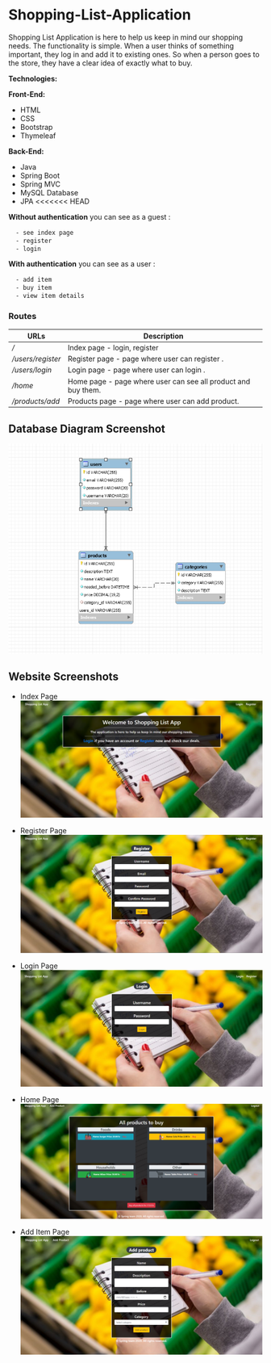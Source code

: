 # Shopping-List-Application

Shopping List Application is here to help us keep in mind our shopping needs. The functionality is simple.
When a user thinks of something important, they log in and add it to existing ones. So when a person goes to
the store, they have a clear idea of ​​exactly what to buy.

**Technologies:**

**Front-End:**

*   HTML
*   CSS
*   Bootstrap
*   Thymeleaf

 
**Back-End:**
*   Java
*   Spring Boot
*   Spring MVC
*   MySQL Database
*   JPA
<<<<<<< HEAD

**Without authentication** you can see as a guest : 

      - see index page
      - register 
      - login
  
**With authentication** you can see as a user : 

      - add item
      - buy item
      - view item details
### Routes

URLs | Description
---------|---------
 */* | Index page - login, register
 */users/register* | Register page -  page where user can register .
 */users/login* | Login page - page where user can login .
 */home* | Home page - page where user can see all product and buy them.
 */products/add* | Products page - page where user can add product.
 

 Database Diagram Screenshot
 ---
 
 ![database](/src/main/resources/static/screens/database.png)
 
Website Screenshots
---

- Index Page 
![homepage](/src/main/resources/static/screens/index.png)

- Register Page
![addons](/src/main/resources/static/screens/register.png)

- Login Page
![login-addons](/src/main/resources/static/screens/login.png)

- Home Page
![home-page](/src/main/resources/static/screens/home.png)

- Add Item Page
![item-page](/src/main/resources/static/screens/add-product.png)